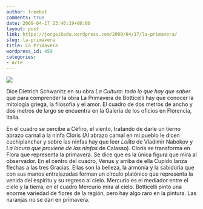 ```yaml
---
author: freebot
comments: true
date: 2009-04-17 23:46:19+00:00
layout: post
link: https://jorgeikeda.wordpress.com/2009/04/17/la-primavera/
slug: la-primavera
title: La Primavera
wordpress_id: 459
categories:
- Arte
---
```


[![](http://www.jorgeikeda.com/wordpress/wp-content/uploads/2009/04/BotticelliPrimavera-300x182.jpg)](http://www.jorgeikeda.com/wordpress/wp-content/uploads/2009/04/BotticelliPrimavera.jpg)

Dice Dietrich Schwanitz en su obra _La Cultura: todo lo que hay que saber_ que para comprender la obra La Primavera de Botticelli hay que conocer la mitología griega, la filosofía y el amor. El cuadro de dos metros de ancho y dos metros de largo se encuentra en la Galería de los oficios en Florencia, Italia.

En el cuadro se percibe a Céfiro, el viento, tratando de darle un tierno abrazo carnal a la ninfa Cloris (Al abrazo carnal en mi pueblo le dicen cuchiplanchar y sobre las ninfas hay que leer _Lolita_ de Vladimir Nabokov y _La locura que proviene de las ninfas_ de Calasso). Cloris se transforma en Flora que representa la primavera. Se dice que es la única figura que mira al observador. En el centro del cuadro, Venus y arriba de ella Cupido lanza flechas a las tres Gracias. Ellas son la belleza, la armonía y la sabiduría que con sus manos entrelazadas forman un círculo platónico que representa la venida del espíritu y su regreso al cielo. Mercurio es el mediador entre el cielo y la tierra, en el cuadro Mercurio mira al cielo. Botticelli pintó una enorme variedad de flores de la región, pero hay algo raro en la pintura. Las naranjas no se dan en primavera. 
